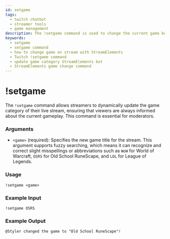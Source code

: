 ```yaml
---
id: setgame
tags:
  - twitch chatbot
  - streamer tools
  - game management
description: The !setgame command is used to change the current game being played on the stream.
keywords:
  - setgame	
  - setgame command	
  - how to change game on stream with StreamElements
  - Twitch !setgame command
  - update game category StreamElements bot
  - StreamElements game change command
---
```


# !setgame

The `!setgame` command allows streamers to dynamically update the game category of their live stream, ensuring that viewers are always informed about the current gameplay. This command is essential for moderators.

### Arguments

- `<game>` (required): Specifies the new game title for the stream. This argument supports fuzzy searching, which means it can recognize and correct slight misspellings or abbreviations such as `WoW` for World of Warcraft, `OSRS` for Old School RuneScape, and `LOL` for League of Legends.

### Usage

```
!setgame <game>
```

### Example Input

```
!setgame OSRS
```

### Example Output

```
@Styler changed the game to "Old School RuneScape"! 
```
